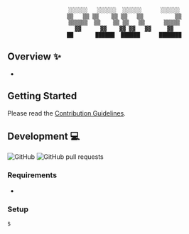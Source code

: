 <div align='center'>

```
   ░░░░░░   ░░░░░░  ░░░░░░      ░░░░░░
   ▒▒   ▒▒ ▒▒    ▒▒ ▒▒   ▒▒          ▒▒
   ▒▒▒▒▒▒  ▒▒    ▒▒ ▒▒   ▒▒      ▒▒▒▒▒
   ▓▓      ▓▓    ▓▓ ▓▓   ▓▓     ▓▓
   ██       ██████  ██████      ███████
```

</div>

## Overview :sparkles:

-

## Getting Started

Please read the [Contribution Guidelines](/docs/CONTRIBUTE.md).

## Development :computer:

![GitHub](https://img.shields.io/github/license/LaurierComputingSociety/Pod2)
![GitHub pull requests](https://img.shields.io/github/issues-pr/LaurierComputingSociety/Pod2)

### Requirements

-

### Setup

```sh
$
```
